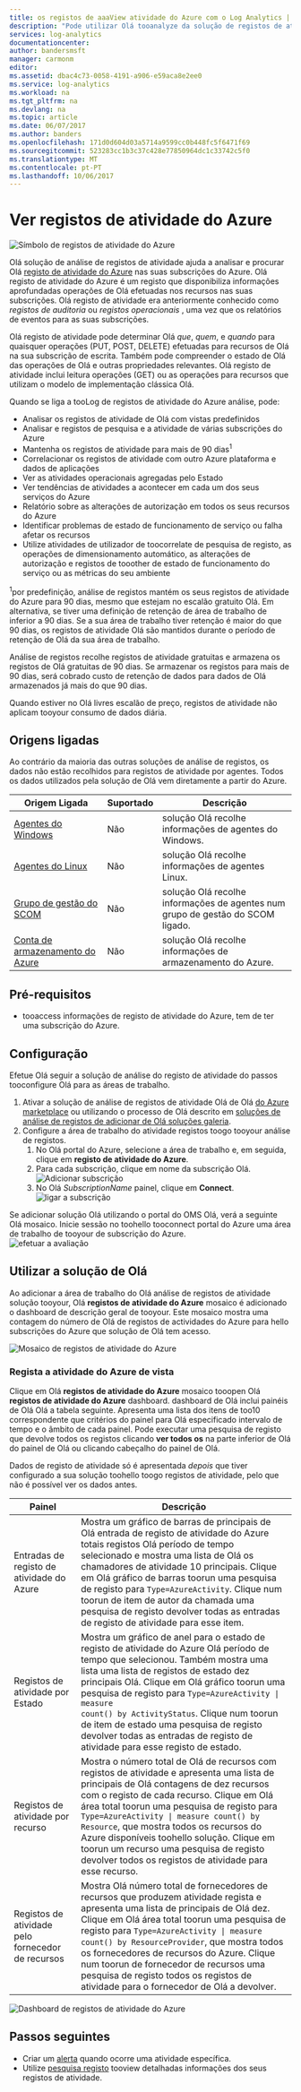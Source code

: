 ```yaml
---
title: os registos de aaaView atividade do Azure com o Log Analytics | Microsoft Docs
description: "Pode utilizar Olá tooanalyze da solução de registos de atividade do Azure e o registo de atividade do Azure de Olá de pesquisa nas suas subscrições do Azure."
services: log-analytics
documentationcenter: 
author: bandersmsft
manager: carmonm
editor: 
ms.assetid: dbac4c73-0058-4191-a906-e59aca8e2ee0
ms.service: log-analytics
ms.workload: na
ms.tgt_pltfrm: na
ms.devlang: na
ms.topic: article
ms.date: 06/07/2017
ms.author: banders
ms.openlocfilehash: 171d0d604d03a5714a9599cc0b448fc5f6471f69
ms.sourcegitcommit: 523283cc1b3c37c428e77850964dc1c33742c5f0
ms.translationtype: MT
ms.contentlocale: pt-PT
ms.lasthandoff: 10/06/2017
---
```

# <a name="view-azure-activity-logs"></a>Ver registos de atividade do Azure

![Símbolo de registos de atividade do Azure](./media/log-analytics-activity/activity-log-analytics.png)

Olá solução de análise de registos de atividade ajuda a analisar e procurar Olá [registo de atividade do Azure](../monitoring-and-diagnostics/monitoring-overview-activity-logs.md) nas suas subscrições do Azure. Olá registo de atividade do Azure é um registo que disponibiliza informações aprofundadas operações de Olá efetuadas nos recursos nas suas subscrições. Olá registo de atividade era anteriormente conhecido como *registos de auditoria* ou *registos operacionais* , uma vez que os relatórios de eventos para as suas subscrições.

Olá registo de atividade pode determinar Olá *que*, *quem*, e *quando* para quaisquer operações (PUT, POST, DELETE) efetuadas para recursos de Olá na sua subscrição de escrita. Também pode compreender o estado de Olá das operações de Olá e outras propriedades relevantes. Olá registo de atividade inclui leitura operações (GET) ou as operações para recursos que utilizam o modelo de implementação clássica Olá.

Quando se liga a tooLog de registos de atividade do Azure análise, pode:

- Analisar os registos de atividade de Olá com vistas predefinidos
- Analisar e registos de pesquisa e a atividade de várias subscrições do Azure
- Mantenha os registos de atividade para mais de 90 dias<sup>1</sup>
- Correlacionar os registos de atividade com outro Azure plataforma e dados de aplicações
- Ver as atividades operacionais agregadas pelo Estado
- Ver tendências de atividades a acontecer em cada um dos seus serviços do Azure
- Relatório sobre as alterações de autorização em todos os seus recursos do Azure
- Identificar problemas de estado de funcionamento de serviço ou falha afetar os recursos
- Utilize atividades de utilizador de toocorrelate de pesquisa de registo, as operações de dimensionamento automático, as alterações de autorização e registos de tooother de estado de funcionamento do serviço ou as métricas do seu ambiente

<sup>1</sup>por predefinição, análise de registos mantém os seus registos de atividade do Azure para 90 dias, mesmo que estejam no escalão gratuito Olá. Em alternativa, se tiver uma definição de retenção de área de trabalho de inferior a 90 dias. Se a sua área de trabalho tiver retenção é maior do que 90 dias, os registos de atividade Olá são mantidos durante o período de retenção de Olá da sua área de trabalho.

Análise de registos recolhe registos de atividade gratuitas e armazena os registos de Olá gratuitas de 90 dias. Se armazenar os registos para mais de 90 dias, será cobrado custo de retenção de dados para dados de Olá armazenados já mais do que 90 dias.

Quando estiver no Olá livres escalão de preço, registos de atividade não aplicam tooyour consumo de dados diária.

## <a name="connected-sources"></a>Origens ligadas

Ao contrário da maioria das outras soluções de análise de registos, os dados não estão recolhidos para registos de atividade por agentes. Todos os dados utilizados pela solução de Olá vem diretamente a partir do Azure.

| Origem Ligada | Suportado | Descrição |
| --- | --- | --- |
| [Agentes do Windows](log-analytics-windows-agents.md) | Não | solução Olá recolhe informações de agentes do Windows. |
| [Agentes do Linux](log-analytics-linux-agents.md) | Não | solução Olá recolhe informações de agentes Linux. |
| [Grupo de gestão do SCOM](log-analytics-om-agents.md) | Não | solução Olá recolhe informações de agentes num grupo de gestão do SCOM ligado. |
| [Conta de armazenamento do Azure](log-analytics-azure-storage.md) | Não | solução Olá recolhe informações de armazenamento do Azure. |

## <a name="prerequisites"></a>Pré-requisitos

- tooaccess informações de registo de atividade do Azure, tem de ter uma subscrição do Azure.

## <a name="configuration"></a>Configuração

Efetue Olá seguir a solução de análise do registo de atividade do passos tooconfigure Olá para as áreas de trabalho.

1. Ativar a solução de análise de registos de atividade Olá de Olá [do Azure marketplace](https://azuremarketplace.microsoft.com/marketplace/apps/Microsoft.AzureActivityOMS?tab=Overview) ou utilizando o processo de Olá descrito em [soluções de análise de registos de adicionar de Olá soluções galeria](log-analytics-add-solutions.md).
2. Configure a área de trabalho do atividade registos toogo tooyour análise de registos.
    1. No Olá portal do Azure, selecione a área de trabalho e, em seguida, clique em **registo de atividade do Azure**.
    2. Para cada subscrição, clique em nome da subscrição Olá.  
        ![Adicionar subscrição](./media/log-analytics-activity/add-subscription.png)
    3. No Olá *SubscriptionName* painel, clique em **Connect**.  
        ![ligar a subscrição](./media/log-analytics-activity/subscription-connect.png)

Se adicionar solução Olá utilizando o portal do OMS Olá, verá a seguinte Olá mosaico. Inicie sessão no toohello tooconnect portal do Azure uma área de trabalho de tooyour de subscrição do Azure.  
![efetuar a avaliação](./media/log-analytics-activity/tile-performing-assessment.png)

## <a name="using-hello-solution"></a>Utilizar a solução de Olá

Ao adicionar a área de trabalho do Olá análise de registos de atividade solução tooyour, Olá **registos de atividade do Azure** mosaico é adicionado o dashboard de descrição geral de tooyour. Este mosaico mostra uma contagem do número de Olá de registos de actividades do Azure para hello subscrições do Azure que solução de Olá tem acesso.

![Mosaico de registos de atividade do Azure](./media/log-analytics-activity/azure-activity-logs-tile.png)

### <a name="view-azure-activity-logs"></a>Regista a atividade do Azure de vista

Clique em Olá **registos de atividade do Azure** mosaico tooopen Olá **registos de atividade do Azure** dashboard. dashboard de Olá inclui painéis de Olá Olá a tabela seguinte. Apresenta uma lista dos itens de too10 correspondente que critérios do painel para Olá especificado intervalo de tempo e o âmbito de cada painel. Pode executar uma pesquisa de registo que devolve todos os registos clicando **ver todos os** na parte inferior de Olá do painel de Olá ou clicando cabeçalho do painel de Olá.

Dados de registo de atividade só é apresentada *depois* que tiver configurado a sua solução toohello toogo registos de atividade, pelo que não é possível ver os dados antes.

| Painel | Descrição |
| --- | --- |
| Entradas de registo de atividade do Azure | Mostra um gráfico de barras de principais de Olá entrada de registo de atividade do Azure totais registos Olá período de tempo selecionado e mostra uma lista de Olá os chamadores de atividade 10 principais. Clique em Olá gráfico de barras toorun uma pesquisa de registo para <code>Type=AzureActivity</code>. Clique num toorun de item de autor da chamada uma pesquisa de registo devolver todas as entradas de registo de atividade para esse item. |
| Registos de atividade por Estado | Mostra um gráfico de anel para o estado de registo de atividade do Azure Olá período de tempo que selecionou. Também mostra uma lista uma lista de registos de estado dez principais Olá. Clique em Olá gráfico toorun uma pesquisa de registo para <code>Type=AzureActivity &#124; measure count() by ActivityStatus</code>. Clique num toorun de item de estado uma pesquisa de registo devolver todas as entradas de registo de atividade para esse registo de estado. |
| Registos de atividade por recurso | Mostra o número total de Olá de recursos com registos de atividade e apresenta uma lista de principais de Olá contagens de dez recursos com o registo de cada recurso. Clique em Olá área total toorun uma pesquisa de registo para <code>Type=AzureActivity &#124; measure count() by Resource</code>, que mostra todos os recursos do Azure disponíveis toohello solução. Clique em toorun um recurso uma pesquisa de registo devolver todos os registos de atividade para esse recurso. |
| Registos de atividade pelo fornecedor de recursos | Mostra Olá número total de fornecedores de recursos que produzem atividade regista e apresenta uma lista de principais de Olá dez. Clique em Olá área total toorun uma pesquisa de registo para <code>Type=AzureActivity &#124; measure count() by ResourceProvider</code>, que mostra todos os fornecedores de recursos do Azure. Clique num toorun de fornecedor de recursos uma pesquisa de registo todos os registos de atividade para o fornecedor de Olá a devolver. |

![Dashboard de registos de atividade do Azure](./media/log-analytics-activity/activity-log-dash.png)

## <a name="next-steps"></a>Passos seguintes

- Criar um [alerta](log-analytics-alerts-creating.md) quando ocorre uma atividade específica.
- Utilize [pesquisa registo](log-analytics-log-searches.md) tooview detalhadas informações dos seus registos de atividade.
